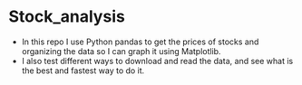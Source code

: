 # Stock_analysis

* In this repo I use Python pandas to get the prices of stocks and organizing the data 
so I can graph it using Matplotlib.
* I also test different ways to download and read the data, and see what is the best 
and fastest way to do it. 
